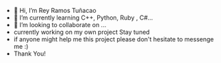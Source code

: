 - 👋 Hi, I’m Rey Ramos Tuñacao
- 🌱 I’m currently learning C++, Python, Ruby , C#...
- 💞️ I’m looking to collaborate on ...
- currently working on my own project Stay tuned 
- if anyone might help me this project please don't hesitate to messenge me :)
- Thank You!

<!---
Currently working on project Stay tuned
--->
